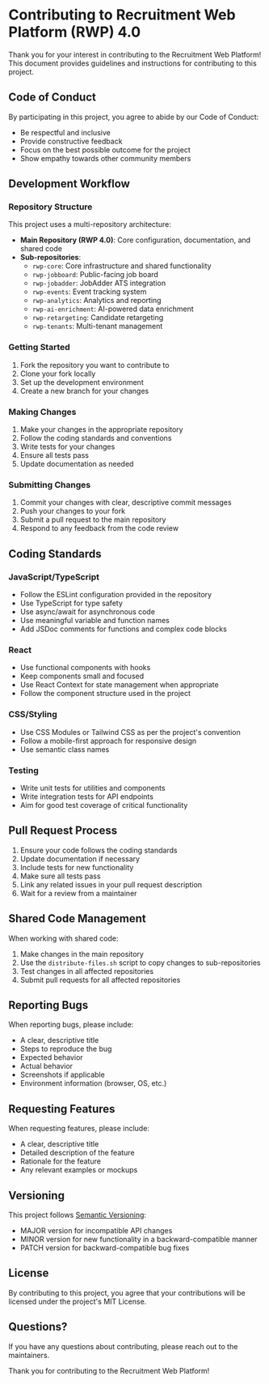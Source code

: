 # Contributing to Recruitment Web Platform (RWP) 4.0

Thank you for your interest in contributing to the Recruitment Web Platform! This document provides guidelines and instructions for contributing to this project.

## Code of Conduct

By participating in this project, you agree to abide by our Code of Conduct:

- Be respectful and inclusive
- Provide constructive feedback
- Focus on the best possible outcome for the project
- Show empathy towards other community members

## Development Workflow

### Repository Structure

This project uses a multi-repository architecture:

- **Main Repository (RWP 4.0)**: Core configuration, documentation, and shared code
- **Sub-repositories**:
  - `rwp-core`: Core infrastructure and shared functionality
  - `rwp-jobboard`: Public-facing job board
  - `rwp-jobadder`: JobAdder ATS integration
  - `rwp-events`: Event tracking system
  - `rwp-analytics`: Analytics and reporting
  - `rwp-ai-enrichment`: AI-powered data enrichment
  - `rwp-retargeting`: Candidate retargeting
  - `rwp-tenants`: Multi-tenant management

### Getting Started

1. Fork the repository you want to contribute to
2. Clone your fork locally
3. Set up the development environment
4. Create a new branch for your changes

### Making Changes

1. Make your changes in the appropriate repository
2. Follow the coding standards and conventions
3. Write tests for your changes
4. Ensure all tests pass
5. Update documentation as needed

### Submitting Changes

1. Commit your changes with clear, descriptive commit messages
2. Push your changes to your fork
3. Submit a pull request to the main repository
4. Respond to any feedback from the code review

## Coding Standards

### JavaScript/TypeScript

- Follow the ESLint configuration provided in the repository
- Use TypeScript for type safety
- Use async/await for asynchronous code
- Use meaningful variable and function names
- Add JSDoc comments for functions and complex code blocks

### React

- Use functional components with hooks
- Keep components small and focused
- Use React Context for state management when appropriate
- Follow the component structure used in the project

### CSS/Styling

- Use CSS Modules or Tailwind CSS as per the project's convention
- Follow a mobile-first approach for responsive design
- Use semantic class names

### Testing

- Write unit tests for utilities and components
- Write integration tests for API endpoints
- Aim for good test coverage of critical functionality

## Pull Request Process

1. Ensure your code follows the coding standards
2. Update documentation if necessary
3. Include tests for new functionality
4. Make sure all tests pass
5. Link any related issues in your pull request description
6. Wait for a review from a maintainer

## Shared Code Management

When working with shared code:

1. Make changes in the main repository
2. Use the `distribute-files.sh` script to copy changes to sub-repositories
3. Test changes in all affected repositories
4. Submit pull requests for all affected repositories

## Reporting Bugs

When reporting bugs, please include:

- A clear, descriptive title
- Steps to reproduce the bug
- Expected behavior
- Actual behavior
- Screenshots if applicable
- Environment information (browser, OS, etc.)

## Requesting Features

When requesting features, please include:

- A clear, descriptive title
- Detailed description of the feature
- Rationale for the feature
- Any relevant examples or mockups

## Versioning

This project follows [Semantic Versioning](https://semver.org/):

- MAJOR version for incompatible API changes
- MINOR version for new functionality in a backward-compatible manner
- PATCH version for backward-compatible bug fixes

## License

By contributing to this project, you agree that your contributions will be licensed under the project's MIT License.

## Questions?

If you have any questions about contributing, please reach out to the maintainers.

Thank you for contributing to the Recruitment Web Platform!